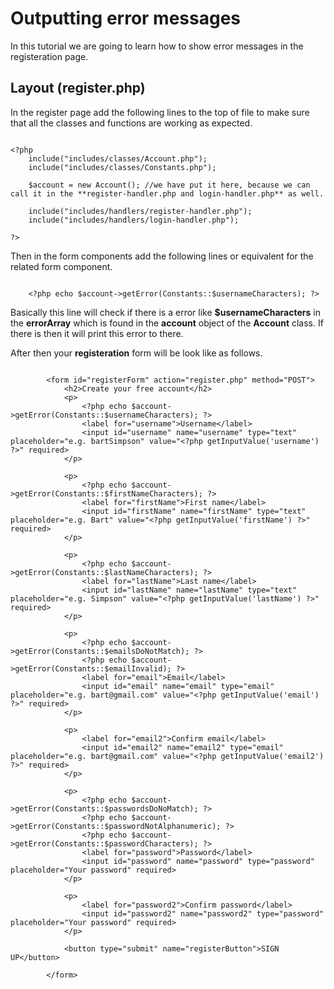 # Outputting error messages

In this tutorial we are going to learn how to show error messages in the registeration page.

## Layout (register.php)

In the register page add the following lines to the top of file to make sure that all the classes and functions are working as expected.

~~~~

<?php
	include("includes/classes/Account.php");
	include("includes/classes/Constants.php");

	$account = new Account(); //we have put it here, because we can call it in the **register-handler.php and login-handler.php** as well.

	include("includes/handlers/register-handler.php");
	include("includes/handlers/login-handler.php");

?>

~~~~

Then in the form components add the following lines or equivalent for the related form component.

~~~~

	<?php echo $account->getError(Constants::$usernameCharacters); ?>

~~~~

Basically this line will check if there is a error like **$usernameCharacters** in the **errorArray** which is found in the **account** object of the **Account** class. If there is then it will print this error to there.

After then your **registeration** form will be look like as follows.

~~~~

		<form id="registerForm" action="register.php" method="POST">
			<h2>Create your free account</h2>
			<p>
				<?php echo $account->getError(Constants::$usernameCharacters); ?>
				<label for="username">Username</label>
				<input id="username" name="username" type="text" placeholder="e.g. bartSimpson" value="<?php getInputValue('username') ?>" required>
			</p>

			<p>
				<?php echo $account->getError(Constants::$firstNameCharacters); ?>
				<label for="firstName">First name</label>
				<input id="firstName" name="firstName" type="text" placeholder="e.g. Bart" value="<?php getInputValue('firstName') ?>" required>
			</p>

			<p>
				<?php echo $account->getError(Constants::$lastNameCharacters); ?>
				<label for="lastName">Last name</label>
				<input id="lastName" name="lastName" type="text" placeholder="e.g. Simpson" value="<?php getInputValue('lastName') ?>" required>
			</p>

			<p>
				<?php echo $account->getError(Constants::$emailsDoNotMatch); ?>
				<?php echo $account->getError(Constants::$emailInvalid); ?>
				<label for="email">Email</label>
				<input id="email" name="email" type="email" placeholder="e.g. bart@gmail.com" value="<?php getInputValue('email') ?>" required>
			</p>

			<p>
				<label for="email2">Confirm email</label>
				<input id="email2" name="email2" type="email" placeholder="e.g. bart@gmail.com" value="<?php getInputValue('email2') ?>" required>
			</p>

			<p>
				<?php echo $account->getError(Constants::$passwordsDoNoMatch); ?>
				<?php echo $account->getError(Constants::$passwordNotAlphanumeric); ?>
				<?php echo $account->getError(Constants::$passwordCharacters); ?>
				<label for="password">Password</label>
				<input id="password" name="password" type="password" placeholder="Your password" required>
			</p>

			<p>
				<label for="password2">Confirm password</label>
				<input id="password2" name="password2" type="password" placeholder="Your password" required>
			</p>

			<button type="submit" name="registerButton">SIGN UP</button>
			
		</form>

~~~~
